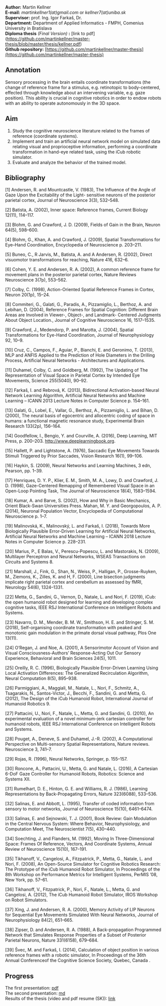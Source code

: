 **Author:** Martin Kellner<br>
**E-mail:** *martinkellner1(at)gmail.com* or *kellner7(at)uniba.sk* <br>
**Supervisor:** prof. Ing. Igor Farkaš, Dr. <br>
**Department:** Department of Applied Informatics - FMPH, Comenius University in Bratislava <br>
**Diploma thesis** *(Final Version)* **:** [link to pdf] (https://github.com/martinkellner/master-thesis/blob/master/thesis/kellner.pdf) <br>
**Github repository:** [https://github.com/martinkellner/master-thesis](https://github.com/martinkellner/master-thesis)

## Annotation
Sensory processing in the brain entails coordinate transformations (the change of reference frame for a stimulus, e.g. retinotopic to body-centered, effected through knowledge about an intervening variable, e.g. gaze position). This ability is crucial in cognitive robotics in order to endow robots with an ability to operate autonomously in the 3D space.
## Aim
1. Study the cognitive neuroscience literature related to the frames of reference (coordinate systems).
2. Implement and train an artificial neural network model on simulated data relating visual and proprioceptive information, performing a coordinate transformation in hand-eye related task, using the iCub robotic simulator.
3. Evaluate and analyze the behavior of the trained model.
## Bibliography
[1] Andersen, R. and Mountcastle, V. (1983), The Influence of the Angle of Gaze Upon the Excitability of the Light- sensitive neurons of the posterior parietal cortex, Journal of Neuroscience 3(3), 532–548.

[2] Batista, A. (2002), Inner space: Reference frames, Current Biology 12(11), 114–117.

[3] Blohm, G. and Crawford, J. D. (2009), Fields of Gain in the Brain, Neuron 64(5), 598–600.

[4] Blohm, G., Khan, A. and Crawford, J. (2009), Spatial Transformations for Eye–Hand Coordination, Encyclopedia of Neuroscience p. 203–211.

[5] Buneo, C., R Jarvis, M., Batista, A. and A Andersen, R. (2002), Direct visuomotor transformations for reaching, Nature 416, 632–6.

[6] Cohen, Y. E. and Andersen, R. A. (2002), A common reference frame for movement plans in the posterior parietal cortex, Nature Reviews Neuroscience 3(7p), 553–562.

[7] Colby, C. (1998), Action-Oriented Spatial Reference Frames in Cortex, Neuron 20(1p), 15–24.

[8] Commiteri, G., Galati, G., Paradis, A., Pizzamiglio, L., Berthoz, A. and Lebihan, D. (2004), Reference Frames for Spatial Cognition: Different Brain Areas are Involved in Viewer-, Object-, and Landmark- Centered Judgments About Object
Location., Journal of Cognitive Neuroscience 16, 1517–1535.

[9] Crawford, J., Medendorp, P. and Marotta, J. (2004), Spatial Transformations for Eye-Hand Coordination, Journal of Neurophysiology 92, 10–9.

[10] Cruz, C., Campos, F., Aguiar, P., Bianchi, E. and Geronimo, T. (2013), MLP and ANFIS Applied to the Prediction of Hole Diameters in the Drilling Process, Artificial Neural Networks - Architectures and Applications.

[11] Duhamel, Colby, C. and Goldberg, M. (1992), The Updating of The Representation of Visual Space in Parietal Cortex by Intended Eye Movements, Science 255(5040), 90–92.

[12] Farkaš, I. and Rebrová, K. (2013), Bidirectional Activation-based Neural Network Learning Algorithm, Artificial Neural Networks and Machine Learning – ICANN 2013 Lecture Notes in Computer Science p. 154–161.

[13] Galati, G., Lobel, E., Vallar, G., Berthoz, A., Pizzamiglio, L. and Bihan, D. (2000), The neural basis of egocentric and allocentric coding of space in humans: a functional magnetic resonance study, Experimental Brain Research 133(2p), 156–164.

[14] Goodfellow, I., Bengio, Y. and Courville, A. (2016), Deep Learning, MIT Press, p. 200–203. http://www.deeplearningbook.org.

[15] Hallett, P. and Lightstone, A. (1976), Saccadic Eye Movements Towards Stimuli Triggered by Prior Saccades, Vision Research 16(1), 99–106.

[16] Haykin, S. (2009), Neural Networks and Learning Machines, 3 edn, Pearson, pp. 1–39.

[17] Henriques, D. Y. P., Klier, E. M., Smith, M. A., Lowy, D. and Crawford, J. D. (1998), Gaze-Centered Remapping of Remembered Visual Space in an Open-Loop Pointing Task, The Journal of Neuroscience 18(4), 1583–1594.

[18] Kumar, A. and Barve, S. (2002), How and Why in Basic Mechanics, Orient Black-Swan Universities Press.
Mahan, M. Y. and Georgopoulos, A. P. (2014), Neuronal Population Vector, Encyclopedia of Computational Neuroscience p. 1–7.

[19] Malinovská, K., Malinovský, L. and Farkaš, I. (2018), Towards More Biologically Plausible Error-Driven Learning for Artificial Neural Networks, Artificial Neural Networks and Machine Learning – ICANN 2018 Lecture Notes in Computer
Science p. 228–231.

[20] Marius, P., E Balas, V., Perescu-Popescu, L. and Mastorakis, N. (2009), Multilayer Perceptron and Neural Networks, WSEAS Transactions on Circuits and Systems 8.

[21] Marshall, J., Fink, G., Shan, N., Weiss, P., Halligan, P., Grosse-Ruyken, M., Ziemons, K., Zilles, K. and H, F. (2000), Line bisection judgments implicate right parietal cortex and cerebellum as assessed by fMRI, Neurology 54(6), 1324–1331.

[22] Metta, G., Sandini, G., Vernon, D., Natale, L. and Nori, F. (2019), iCub: the open humanoid robot designed for learning and developing complex cognitive tasks, IEEE RSJ International Conference on Intelligent Robots and Systems.

[23] Navarro, D. M., Mender, B. M. W., Smithson, H. E. and Stringer, S. M. (2018), Self-organising coordinate transformation with peaked and monotonic gain modulation in the primate dorsal visual pathway, Plos One 13(11).

[24] O’Regan, J. and Noe, A. (2001), A Sensorimotor Account of Vision and Visual Consciousness-Authors’ Response-Acting Out Our Sensory Experience, Behavioral and Brain Sciences 24(5), 1011. 

[25] Oreilly, R. C. (1996), Biologically Plausible Error-Driven Learning Using Local Activation Differences: The Generalized Recirculation Algorithm, Neural Computation 8(5), 895–938.

[26] Parmiggiani, A., Maggiali, M., Natale, L., Nori, F., Schmitz, A., Tsagarakis, N., Santos-Victor, J., Becchi, F., Sandini, G. and Metta, G. (2012), The Design of the iCub Humanoid Robot, International Journal of Humanoid Robotics 9.

[27] Pattacini, U., Nori, F., Natale, L., Metta, G. and Sandini, G. (2010), An experimental evaluation of a novel minimum-jerk cartesian controller for humanoid robots, IEEE RSJ International Conference on Intelligent Robots and Systems.

[28] Pouget, A., Deneve, S. and Duhamel, J.-R. (2002), A Computational Perspective on Multi-sensory Spatial Representations, Nature reviews. Neuroscience 3, 741–7.

[29] Rojas, R. (1996), Neural Networks, Springer, p. 155–157.

[30] Roncone, A., Pattacini, U., Metta, G. and Natale, L. (2016), A Cartesian 6-DoF Gaze Controller for Humanoid Robots, Robotics: Science and Systems XII.

[31] Rumelhart, D. E., Hinton, G. E. and Williams, R. J. (1986), Learning Representations by Back-Propagating Errors, Nature 323(6088), 533–536. 

[32] Salinas, E. and Abbott, L. (1995), Transfer of coded information from sensory to motor networks, Journal of Neuroscience 15(10), 6461–6474.

[33] Salinas, E. and Sejnowski, T. J. (2001), Book Review: Gain Modulation in the Central Nervous System: Where Behavior, Neurophysiology, and Computation Meet, The Neuroscientist 7(5), 430–440.

[34] Soechting, J. and Flanders, M. (1992), Moving In Three-Dimensional Space: Frames Of Reference, Vectors, And Coordinate Systems, Annual Review of Neuroscience 15(10), 167–191.

[35] Tikhanoff, V., Cangelosi, A., Fitzpatrick, P., Metta, G., Natale, L. and Nori, F. (2008), An Open-Source Simulator for Cognitive Robotics Research: The Prototype of the iCub Humanoid Robot Simulator, In Proceedings of the 8th Workshop
on Performance Metrics for Intelligent Systems, PerMIS ’08, New York, pp. 57–61.

[36] Tikhanoff, V., Fitzpatrick, P., Nori, F., Natale, L., Metta, G. and Cangelosi, A. (2012), The iCub Humanoid Robot Simulator, IROS Workshop on Robot Simulators.

[37] Xing, J. and Andersen, R. A. (2000), Memory Activity of LIP Neurons for Sequential Eye Movements Simulated With Neural Networks, Journal of Neurophysiology 84(2), 651–665.

[38] Zipser, D. and Andersen, R. A. (1988), A Back-propagation Programmed Network that Simulates Response Properties of a Subset of Posterior Parietal Neurons, Nature 331(6158), 679–684. 

[39] Švec, M. and Farkaš, I. (2014), Calculation of object position in various reference frames with a robotic simulator, In Proceedings of the 36th Annual Conferenceof the Cognitive Science Society, Quebec, Canada .

## Progress
The first presentation: <a href="http://www.st.fmph.uniba.sk/~kellner7/prez/ds.pdf">pdf</a> <br>
The second presentation: <a href="https://github.com/martinkellner/master-thesis/blob/master/notes/progress/README.md">md</a> <br>
Results of the thesis (video and pdf resume (SK)): <a href="http://www.st.fmph.uniba.sk/~kellner7/def">link</a>

